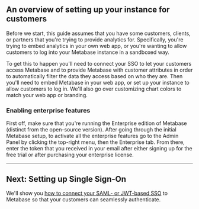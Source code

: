 ## An overview of setting up your instance for customers

Before we start, this guide assumes that you have some customers, clients, or partners that you're trying to provide analytics for. Specifically, you're trying to embed analytics in your own web app, or you're wanting to allow customers to log into your Metabase instance in a sandboxed way.

To get this to happen you'll need to connect your SSO to let your customers access Metabase and to provide Metabase with customer attributes in order to automatically filter the data they access based on who they are. Then you'll need to embed Metabase in your web app, or set up your instance to allow customers to log in. We'll also go over customizing chart colors to match your web app or branding.

### Enabling enterprise features

First off, make sure that you're running the Enterprise edition of Metabase (distinct from the open-source version). After going through the initial Metabase setup, to activate all the enterprise features go to the Admin Panel by clicking the top-right menu, then the Enterprise tab. From there, enter the token that you received in your email after either signing up for the free trial or after purchasing your enterprise license.

---

## Next: Setting up Single Sign-On

We'll show you [how to connect your SAML- or JWT-based SSO](setting-up-sso.md) to Metabase so that your customers can seamlessly authenticate.
